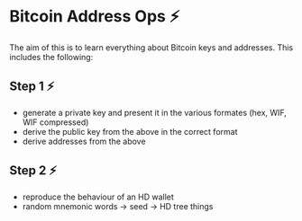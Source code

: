 # Bitcoin Address Ops :zap: 

The aim of this is to learn everything about Bitcoin keys and addresses. This includes the following:

## Step 1 :zap:
- generate a private key and present it in the various formates (hex, WIF, WIF compressed)
- derive the public key from the above in the correct format
- derive addresses from the above


## Step 2 :zap:
- reproduce the behaviour of an HD wallet
- random mnemonic words -> seed -> HD tree things 

